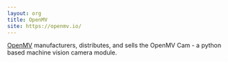 ```yaml
---
layout: org
title: OpenMV
site: https://openmv.io/
---
```

[OpenMV](https://openmv.io/) manufacturers, distributes, and sells the OpenMV Cam - a python based machine vision camera module.
